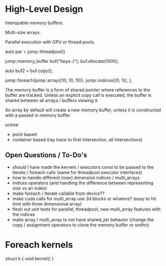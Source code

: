 # High-Level Design
Interopable memory buffers.

Multi-size arrays.

Parallel execution with GPU or thread pools.

auto par = jump::threadpool()

jump::memory_buffer buf("heya :)");
buf.allocate<int>(1000);

auto buf2 = buf.copy();

jump::foreach(jump::array({10, 10, 10}), jump::indices({0, 1}), );

The memory buffer is a form of shared pointer where references to the buffer are tracked.
Unless an explicit copy call is executed, the buffer is shared between all arrays / buffers viewing it.

An array by default will create a new memory buffer, unless it is constructed with a passed in memory buffer.

octree
- point based
- container based (ray trace to first intersection, all intersections)

## Open Questions / To-Do's
- should I have made the kernels / executors const to be passed to the iterate / foreach calls (same for threadpool executor interfaces)
- how to handle different (max) dimension indices / multi_arrays
- indices operators (and handling the difference between representing size vs an index)
- make foreach / iterate callable from device??
- make cuda calls for multi_array use 3d blocks or whatevs? (easy to hit limit with three dimensional array)
- flesh out unit tests for parallel, threadpool, new multi_array features with the indices
- make array / multi_array to not have shared_ptr behavior (change the copy / assignment operators to clone the memory buffer or smthn)

# Foreach kernels
struct k {
    void kernel()
}

